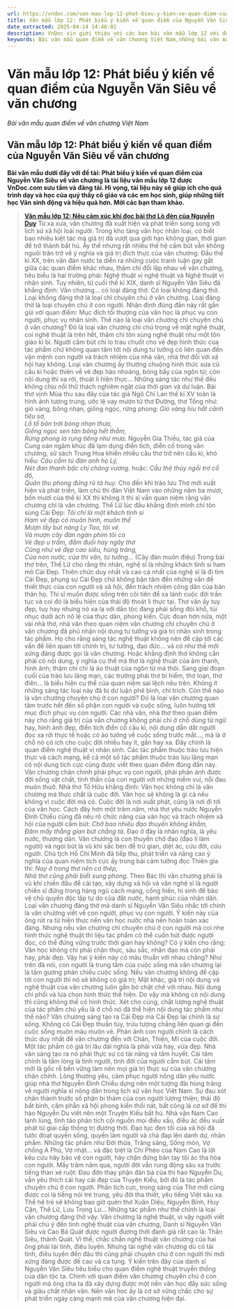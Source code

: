 ```yaml
---
url: https://vndoc.com/van-mau-lop-12-phat-bieu-y-kien-ve-quan-diem-cua-nguyen-van-sieu-ve-van-chuong-101677
title: Văn mẫu lớp 12: Phát biểu ý kiến về quan điểm của Nguyễn Văn Siêu về văn chương - Bài văn mẫu quan điểm về văn chương Việt Nam - VnDoc.com
date_extracted: 2025-04-14 14:46:01
description: VnDoc xin giới thiệu với các bạn bài văn mẫu lớp 12 với đề tài Phát biểu ý kiến về quan điểm của Nguyễn Văn Siêu về văn chương để tham khảo chuẩn bị cho bài viết kiểm tra sắp tới đây.
keywords: Bài văn mẫu quan điểm về văn chương Việt Nam,những bài văn mẫu lớp 12,những bài văn mẫu hay,văn mẫu lớp 12,quan điểm về văn chương việt nam,Phát biểu ý kiến về quan điểm của Nguyễn Văn Siêu về văn chương
---
```


# Văn mẫu lớp 12: Phát biểu ý kiến về quan điểm của Nguyễn Văn Siêu về văn chương
 _Bài văn mẫu quan điểm về văn chương Việt Nam_
## Văn mẫu lớp 12: Phát biểu ý kiến về quan điểm của Nguyễn Văn Siêu về văn chương
**Bài văn mẫu dưới đây với đề tài: Phát biểu ý kiến về quan điểm của Nguyễn Văn Siêu về văn chương là tài liệu văn mẫu lớp 12 được VnDoc.com sưu tầm và đăng tải. Hi vọng, tài liệu này sẽ giúp ích cho quá trình dạy và học của quý thầy cô giáo và các em học sinh, giúp những tiết học Văn sinh động và hiệu quả hơn. Mời các bạn tham khảo.**
> **[Văn mẫu lớp 12: Nêu cảm xúc khi đọc bài thơ Lò đèn của Nguyễn Duy](<https://vndoc.com/van-mau-lop-12-neu-cam-xuc-khi-doc-bai-tho-lo-den-cua-nguyen-duy-101674>)**
Từ xa xưa, văn chương đã xuất hiện và phát triển song song với lịch sử xã hội loài người. Trong kho tàng văn học nhân loại, có biết bao nhiêu kiệt tác mà giá trị đã vượt qua giới hạn không gian, thời gian để trở thành bất hủ. Ấy thế nhưng rất nhiều thế hệ cầm bút vẫn không nguôi trăn trở về ý nghĩa và giá trị đích thực của văn chương.
Đầu thế kỉ XX, trên văn đàn nước ta diễn ra những cuộc tranh luận gay gắt giữa các quan điểm khác nhau, thậm chí đối lập nhau về văn chương, tiêu biểu là hai trường phái: Nghệ thuật vị nghệ thuật và Nghệ thuật vị nhân sinh. Tuy nhiên, từ cuối thế kỉ XIX, danh sĩ Nguyễn Văn Siêu đã khẳng định: Văn chương... có loại đáng thờ. Có loại không đáng thờ. Loại không đáng thờ là loại chỉ chuyên chú ở văn chương. Loại đáng thờ là loại chuyên chú ở con người. Nhận định đúng đắn này rất gần gũi với quan điểm: Mục đích tối thượng của văn học là phục vụ con người, phục vụ nhân sinh.
Thế nào là loại văn chương chỉ chuyên chủ ở văn chương? Đó là loại văn chương chỉ chú trọng về mặt nghệ thuật, coi nghệ thuật là trên hết, thậm chí tôn sùng nghệ thuật như một tôn giáo kì bí. Người cầm bút chỉ lo trau chuốt cho vẻ đẹp hình thức của tác phẩm chứ không quan tâm tới nội dung tư tưởng có liên quan đến vận mệnh con người và trách nhiệm của nhà văn, nhà thơ đối với xã hội hay không.
Loại văn chương ấy thường chuộng hình thức xưa cũ cầu kì hoặc thiên về vẻ đẹp hào nhoáng, bóng bẩy của ngôn từ; còn nội dung thì xa rời, thoát li hiện thực... Những sáng tác như thế đều không chịu nổi thử thách nghiêm ngặt của thời gian và dư luận. Bài thơ vịnh Mùa thu sau đây của tác giả Ngô Chỉ Lan thế kỉ XV toàn là hình ảnh tượng trưng, ước lệ vay mượn từ thơ Đường, thơ Tống như: gió vàng, bông nhạn, giống ngọc, rừng phong:
_Gió vàng hiu hắt cảnh tiêu sơ,_  
_Lồ tổ bôn trời bóng nhạn thưa,_  
_Giếng ngọc sen tàn bông hết thắm,_  
_Rừng phong lá rụng tiếng như mưa._
Nguyễn Gia Thiều, tác giả của Cung oán ngâm khúc đã lạm dụng điển tích, điển cố trong văn chương, sử sách Trung Hoa khiến nhiều câu thơ trở nên cầu kì, khó hiểu:
_Câu cẩm tú đàn anh họ Lý,_  
_Nét đan thanh bậc chị chàng vương._
hoặc:
_Cầu thệ thủy ngồi trơ cổ độ,_  
_Quản thu phong đứng rũ tà huy._
Cho đến khi trào lưu Thơ mới xuất hiện và phát triển, làm chủ thi đàn Việt Nam vào những năm ba mươi, bốn mươi của thế kỉ XX thì không ít thi sĩ vẫn quan niệm rằng văn chương chỉ là văn chương. Thế Lữ lúc đầu khẳng định mình chỉ tôn sùng Cái Đẹp:
_Tôi chỉ là một khách tình si_  
 _Ham vẻ đẹp cỏ muôn hình, muôn thể_  
 _Mượn lấy bút nàng Ly Tao, tôi vẽ_  
 _Và mượn cây đàn ngàn phím tôi ca_  
 _Vẻ đẹp u trầm, đắm đuối hay ngây thơ_  
 _Cũng như vẻ đẹp cao siêu, hùng tráng,_  
_Của non nước, của thi văn, tư tưởng..._
\(Cây đàn muôn điệu\)
Trong bài thơ trên, Thế Lữ cho rằng thi nhân, nghệ sĩ là những khách tình si ham mô Cái Đẹp. Thiên chức duy nhất và cao cả nhất của nghệ sĩ là đi tìm Cái Đẹp, phụng sự Cái Đẹp chứ không bận tâm đến những vấn đề thiết thực của con người và xã hội, đến trách nhiệm công dân của bản thân họ. Thi sĩ muốn được sống trên cõi tiên để xa lánh cuộc đời trần tục và coi đó là biểu hiện của thái độ thoát li thực tại. Thơ văn ấy tuy đẹp, tuy hay nhưng nó xa lạ với dân tộc đang phải sống đói khổ, tủi nhục dưới ách nô lệ của thực dân, phong kiến.
Cực đoan hơn nữa, một vài nhà thơ, nhà văn theo quan niệm văn chương chỉ chuyên chú ở văn chương đã phủ nhận nội dung tư tưởng và giá trị nhân sinh trong tác phẩm. Họ cho rằng sáng tác nghệ thuật không nên đề cập tới các vấn đề liên quan tới chính trị, tư tưởng, đạo đức... và có như thế mới xứng đáng được gọi là văn chương. Hoặc khẳng định thơ không cần phải có nội dung, ý nghĩa cụ thể mà thơ là nghệ thuật của âm thanh, hình ảnh; thậm chí chỉ là ảo thuật của ngôn từ mà thôi.
Sang giai đoạn cuối của trào lưu lãng mạn, các trường phái thơ bí hiểm, thơ loạn, thơ điên... là biểu hiện cụ thể của quan niệm sai lệch nêu trên. Không ít những sáng tác loại này đã bị dư luận phê bình, chỉ trích.
Còn thế nào là văn chương chuyên chú ở con người? Đó là loại văn chương quan tâm trước hết đến số phận con người và cuộc sống, luôn hướng tới mục đích phục vụ con người. Các nhà văn, nhà thơ theo quan điểm này cho rằng giá trị của văn chương không phải chỉ ở chỗ dùng từ ngữ hay, hình ảnh đẹp, điển tích điển cố cầu kì, nội dung dẫn dắt người đọc xa rời thực tế hoặc có ảo tưởng về cuộc sống trước mắt..., mà là ở chỗ nó có ích cho cuộc đời nhiều hay ít, gần hay xa. Đây chính là quan điểm nghệ thuật vị nhân sinh. Các tác phẩm thuộc trào lưu hiện thực và cách mạng, kể cả một số tác phẩm thuộc trào lưu lãng mạn có nội dung tích cực cũng được viết theo quan điểm đúng đắn này.
Văn chương chân chính phải phục vụ con người, phải phản ánh được đời sống vật chất, tinh thần của con người với những niềm vui, nỗi đau muôn thuở. Nhà thơ Tố Hữu khẳng định: Văn học không chỉ là văn chương mà thực chất là cuộc đời. Văn học sẽ không là gì cả nếu không vì cuộc đời mà có. Cuộc đời là nơi xuất phát, cũng là nơi đi tới của văn học.
Cách đây hơn một trăm năm, nhà thơ yêu nước Nguyễn Đình Chiểu cũng đã nêu rõ chức năng của văn học và trách nhiệm xã hội của người cầm bút:
_Chở bao nhiêu đạo thuyền không khẳm,_  
_Đâm mấy thằng gian bút chẳng tà._
Đạo ở đày là nhân nghĩa, là yêu nước, thương dân. Văn chương là con thuyền chở đạo \(đạo lí làm người\) và ngòi bút là vũ khí sắc bén để trừ gian, diệt ác, cứu đời, cứu người.
Chủ tịch Hồ Chí Minh đã tiếp thu, phát triển và nâng cao ý nghĩa của quan niệm tích cực ấy trong bài cảm tưởng đọc Thiên gia thi:
_Nay ở trong thơ nên có thép,_  
_Nhà thơ cũng phải biết xung phong._
Theo Bác thì văn chương phải là vũ khí chiến đấu để cải tạo, xây dựng xã hội và văn nghệ sĩ là người chiến sĩ đứng trong hàng ngũ cách mạng, cống hiến, hi sinh để bào vệ chủ quyền độc lập tự do của đất nước, hạnh phúc của nhân dân.
Loại văn chương đáng thờ mà danh sĩ Nguyễn Văn Siêu nhắc tới chính là văn chương viết về con người, phục vụ con người. Ý kiến này của ông rút ra từ hiện thực nền văn học nước nhà nên hoàn toàn xác đáng.
Nhưng nếu văn chương chỉ chuyên chú ở con người mà coi nhẹ hình thức nghệ thuật thì liệu tác phẩm cỏ thể cuốn hút được người đọc, có thể đứng vững trước thời gian hay không? Có ý kiến cho rằng: Văn học không chỉ phải chân thực, sâu sắc, nhân đạo mà còn phải hay, phải đẹp. Vậy hai ý kiến này có mâu thuẫn với nhau chăng?
Như trên đã nói, con người là trung tâm của cuộc sống mà văn chương lại là tấm gương phản chiếu cuộc sống. Nếu văn chương không đề cập tới con người thì nó sẽ không có giá trị; Mặt khác, giá trị nội dung và nghệ thuật của văn chương luôn gắn bó chặt chẽ với nhau. Nội dung chi phối và lựa chọn hình thức thể hiện. Do vậy mà không có nội dung thì cũng không thể có hình thức. Xét cho cùng, chất lượng nghệ thuật của tác phẩm chủ yếu là ở chỗ nó đã thể hiện nội dung tác phẩm như thế nào? Văn chương sáng tạo ra Cái Đẹp mà Cái Đẹp lại chính là sự sống. Không có Cái Đẹp thuần túy, trừu tượng chẳng liên quan gì đến cuộc sống muôn màu muôn vẻ. Phản ánh con người chính là cách thức duy nhất để văn chương đến với Chân, Thiện, Mĩ của cuộc đời.
Một tác phẩm có giá trị lâu dài nghĩa là phải vừa hay, vừa đẹp. Nhà văn sáng tạo ra nó phải thực sự có tài năng và tâm huyết. Cái tâm chính là tấm lòng là tình người, tình đời của người cầm bút. Cái tâm mới là gốc rễ bền vững làm nên mọi giá trị thực sự của văn chương chân chính.
Lòng thương yêu, cảm phục người nông dân yêu nước giúp nhà thơ Nguyễn Đình Chiểu dựng nên một tượng đài hùng tráng về người nghĩa sĩ nông dân trong lịch sử văn học Việt Nam. Sự đau xót chân thành trước số phận bi thảm của con người lương thiện; thái độ bất bình, căm phẫn xã hội phong kiến thối nát, bất công là cơ sở để thi hào Nguyễn Du viết nên một Truyện Kiều bất hủ. Nhà văn Nam Cao lạnh lùng, tỉnh táo phân tích cội nguồn mọi điều xấu, điều ác đều xuất phát từ giai cấp thống trị đương thời. Đạo tục đen tối của xã hội đã tước đoạt quyền sống, quyền làm người và chà đạp lên danh dự, nhân phẩm. Những tác phẩm như Đời thừa, Trăng sáng, Sống mòn, Vợ chồng A Phủ, Vợ nhặt... và đặc biệt là Chí Phèo của Nam Cao là lời kêu cứu hãy bảo vệ con người, hãy chặn đứng bàn tay tội ác tha hóa con người.
Mấy trăm năm qua, người đời vẫn rung động sâu xa trước tiếng than xé ruột: Đau đớn thay phận đàn bà của thi hào Nguyễn Du, vẫn yêu thích cái hay cái đẹp của Truyện Kiều, bởi đó là tác phẩm chuyên chú ở con người. Phần tích cực, trong sáng của Thơ mới cũng được coi là tiếng nói trẻ trung, yêu đời tha thiết, yêu tiếng Việt sâu xa. Thế hệ trẻ sẽ không bao giờ quên thơ Xuân Diệu, Nguyễn Bính, Huy Cận, Thế Lữ, Lưu Trọng Lư... Những tác phẩm như thế chính là loại văn chương đáng thờ vậy.
Văn chương là nghệ thuật, vì vậy người viết phải chú ý đến tính nghệ thuật của văn chương, Danh sĩ Nguyễn Văn Siêu và Cao Bá Quát được người đương thời đánh giá rất cao là: Thần Siêu, thánh Quát. Vì thế, chắc chắn nghệ thuật văn chương của hai ông phải tài tình, điêu luyện. Nhưng tài nghệ văn chương dù có tài tình, điêu luyện đến đâu thì cũng phải chuyên chú ở con người thì mới xứng đáng được đề cao và ca tụng.
Ý kiến trên đây của danh sĩ Nguyễn Văn Siêu tiêu biểu cho quan điểm nghệ thuật truyền thống của dân tộc ta. Chính với quan điểm văn chương chuyên chú ở con người mả ông cha ta đã xây dựng được một nền văn học đầy sức sống và giàu chất nhân văn. Nền văn học ấy là cơ sở vững chắc cho sự phát triển ngày càng mạnh mẽ của văn chương hiện đại.
